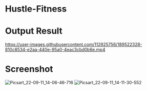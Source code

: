 # Hustle-Fitness
# Output Result
https://user-images.githubusercontent.com/112925756/189522328-810c8534-e2aa-440e-95a0-4eac3cbd0b6e.mp4

# Screenshot
![Picsart_22-09-11_14-06-46-716](https://user-images.githubusercontent.com/112925756/189519232-b0a334c6-4ea9-4b80-817f-394a07859f58.jpg)
![Picsart_22-09-11_14-11-30-552](https://user-images.githubusercontent.com/112925756/189519262-7817041e-c450-4838-ae45-fceb4bb2e68f.jpg)
